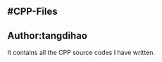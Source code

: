 #CPP-Files
----------------
Author:tangdihao
----------------------------
It contains all the CPP source codes I have written.

